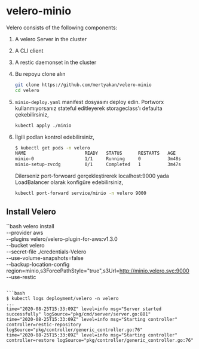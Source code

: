 # velero-minio
Velero consists of the following components:
1. A velero Server in the cluster
1. A CLI client
1. A restic daemonset in the cluster


1. Bu repoyu clone alın

    ```bash 
    git clone https://github.com/mertyakan/velero-minio
    cd velero
    ```

1. `minio-deploy.yaml` manifest dosyasını deploy edin. Portworx kullanmıyorsanız stateful editleyerek storageclass'ı defaulta çekebilirsiniz,

    ```bash
    kubectl apply ./minio
    ```

1. İlgili podları kontrol edebilirsiniz,

    ```bash
    $ kubectl get pods -n velero
    NAME                      READY   STATUS      RESTARTS   AGE
    minio-0                   1/1     Running     0          3m48s
    minio-setup-zvcdg         0/1     Completed   1          3m47s

    ```

    Dilerseniz port-forwoard gerçekleştirerek localhost:9000 yada LoadBalancer olarak konfigüre edebilirsiniz,

    ```bash
    kubectl port-forward service/minio -n velero 9000
    ```
    
    
## Install Velero

``bash 
velero install                                                                                   \
--provider aws                                                                                   \
--plugins velero/velero-plugin-for-aws:v1.3.0                                                    \
--bucket velero                                                                                  \
--secret-file ./credentials-Velero                                                               \
--use-volume-snapshots=false                                                                     \
--backup-location-config region=minio,s3ForcePathStyle="true",s3Url=http://minio.velero.svc:9000 \
--use-restic
```
    
```bash
$ kubectl logs deployment/velero -n velero
...
time="2020-08-25T15:33:09Z" level=info msg="Server started successfully" logSource="pkg/cmd/server/server.go:881"
time="2020-08-25T15:33:09Z" level=info msg="Starting controller" controller=restic-repository logSource="pkg/controller/generic_controller.go:76"
time="2020-08-25T15:33:09Z" level=info msg="Starting controller" controller=restore logSource="pkg/controller/generic_controller.go:76"
```


    
    
    
    
    
    
    
